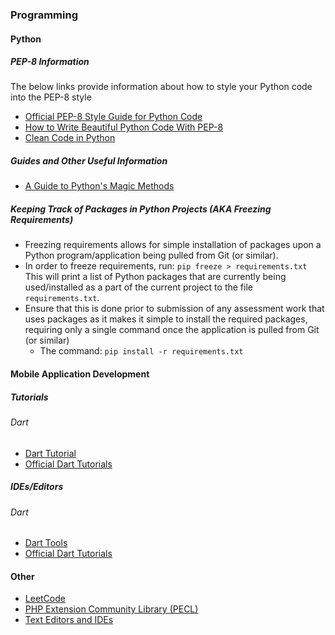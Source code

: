 ### Programming
#### Python
##### PEP-8 Information
  The below links provide information about how to style your Python code into the PEP-8 style
  * [Official PEP-8 Style Guide for Python Code](https://www.python.org/dev/peps/pep-0008/)
  * [How to Write Beautiful Python Code With PEP-8](https://realpython.com/python-pep8/)
  * [Clean Code in Python](https://testdriven.io/blog/clean-code-python/)
##### Guides and Other Useful Information
* [A Guide to Python's Magic Methods](https://rszalski.github.io/magicmethods/)
##### Keeping Track of Packages in Python Projects (AKA Freezing Requirements)
  * Freezing requirements allows for simple installation of packages upon a Python program/application being pulled from Git (or similar).
  * In order to freeze requirements, run: `pip freeze > requirements.txt` This will print a list of Python packages that are currently being used/installed as a part of the current project to the file `requirements.txt`.
  * Ensure that this is done prior to submission of any assessment work that uses packages as it makes it simple to install the required packages, requiring only a single command once the application is pulled from Git (or similar)
    * The command: `pip install -r requirements.txt`
#### Mobile Application Development
##### Tutorials
###### Dart
* [Dart Tutorial](https://dart-tutorial.com/)
* [Official Dart Tutorials](https://dart.dev/tutorials)
##### IDEs/Editors
###### Dart
* [Dart Tools](https://dart.dev/tools)
* [Official Dart Tutorials]()
#### Other
* [LeetCode](https://leetcode.com/)
* [PHP Extension Community Library (PECL)](https://pecl.php.net/)
* [Text Editors and IDEs](textEditorsAndIdes)
